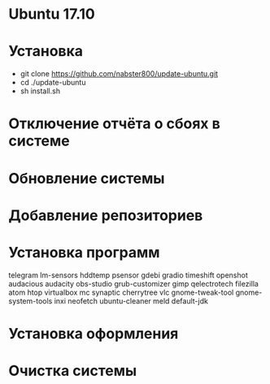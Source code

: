# Ubuntu 17.10

# Установка
* git clone https://github.com/nabster800/update-ubuntu.git
* cd ./update-ubuntu
* sh install.sh

# Отключение отчёта о сбоях в системе

# Обновление системы

# Добавление репозиториев

# Установка программ
telegram lm-sensors hddtemp psensor gdebi gradio timeshift openshot audacious audacity obs-studio grub-customizer gimp qelectrotech filezilla atom htop virtualbox mc synaptic cherrytree vlc gnome-tweak-tool gnome-system-tools inxi neofetch ubuntu-cleaner meld default-jdk

# Установка оформления

# Очистка системы
